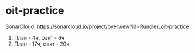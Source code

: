 # oit-practice
SonarCloud: https://sonarcloud.io/project/overview?id=Runoler_oit-practice

1. План - 4ч, факт - 6ч
2. План - 17ч, факт - 20ч
